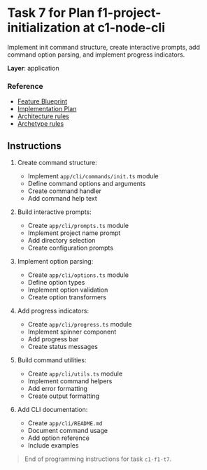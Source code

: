 # Task 7 for Plan f1-project-initialization at c1-node-cli

Implement init command structure, create interactive prompts, add command option parsing, and implement progress indicators.

**Layer**: application

### Reference

- [Feature Blueprint](/docs/f1-project-initialization.blueprint.md)
- [Implementation Plan](/containers/c1-node-cli/docs/f1/f1-project-initialization.plan.md)
- [Architecture rules](/containers/c1-node-cli/.ai/rules/layered.architecture.rules.md)
- [Archetype rules](/containers/c1-node-cli/.ai/rules/node-cli.archetype.rules.md)

## Instructions

1. Create command structure:
   - Implement `app/cli/commands/init.ts` module
   - Define command options and arguments
   - Create command handler
   - Add command help text

2. Build interactive prompts:
   - Create `app/cli/prompts.ts` module
   - Implement project name prompt
   - Add directory selection
   - Create configuration prompts

3. Implement option parsing:
   - Create `app/cli/options.ts` module
   - Define option types
   - Implement option validation
   - Create option transformers

4. Add progress indicators:
   - Create `app/cli/progress.ts` module
   - Implement spinner component
   - Add progress bar
   - Create status messages

5. Build command utilities:
   - Create `app/cli/utils.ts` module
   - Implement command helpers
   - Add error formatting
   - Create output formatting

6. Add CLI documentation:
   - Create `app/cli/README.md`
   - Document command usage
   - Add option reference
   - Include examples

> End of programming instructions for task `c1-f1-t7`. 